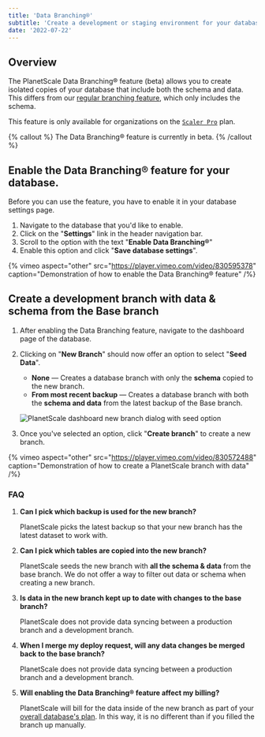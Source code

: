 ```yaml
---
title: 'Data Branching®'
subtitle: 'Create a development or staging environment for your database pre-seeded with data and schema'
date: '2022-07-22'
---
```


## Overview

The PlanetScale Data Branching® feature (beta) allows you to create isolated copies of your database that include both the schema and data. This differs from our [regular branching feature](/docs/concepts/branching), which only includes the schema.

This feature is only available for organizations on the [`Scaler Pro`](/pricing) plan.

{% callout %}
The Data Branching® feature is currently in beta.
{% /callout %}

## Enable the Data Branching® feature for your database.

Before you can use the feature, you have to enable it in your database settings page.

1. Navigate to the database that you'd like to enable.
2. Click on the "**Settings**" link in the header navigation bar.
3. Scroll to the option with the text "**Enable Data Branching®**"
4. Enable this option and click "**Save database settings**".

{% vimeo aspect="other" src="https://player.vimeo.com/video/830595378" caption="Demonstration of how to enable the Data Branching® feature" /%}

## Create a development branch with data & schema from the Base branch

1. After enabling the Data Branching feature, navigate to the dashboard page of the database.
2. Clicking on "**New Branch**" should now offer an option to select "**Seed Data**".

   - **None** &mdash; Creates a database branch with only the **schema** copied to the new branch.
   - **From most recent backup** &mdash; Creates a database branch with both the **schema and data** from the latest backup of the Base branch.

   ![PlanetScale dashboard new branch dialog with seed option](/assets/docs/concepts/data-branching/branch.jpg)

3. Once you've selected an option, click "**Create branch**" to create a new branch.

{% vimeo aspect="other" src="https://player.vimeo.com/video/830572488" caption="Demonstration of how to create a PlanetScale branch with data" /%}

### FAQ

1. **Can I pick which backup is used for the new branch?**

   PlanetScale picks the latest backup so that your new branch has the latest dataset to work with.

2. **Can I pick which tables are copied into the new branch?**

   PlanetScale seeds the new branch with **all the schema & data** from the base branch.
   We do not offer a way to filter out data or schema when creating a new branch.

3. **Is data in the new branch kept up to date with changes to the base branch?**

   PlanetScale does not provide data syncing between a production branch and a development branch.

4. **When I merge my deploy request, will any data changes be merged back to the base branch?**

   PlanetScale does not provide data syncing between a production branch and a development branch.

5. **Will enabling the Data Branching® feature affect my billing?**

   PlanetScale will bill for the data inside of the new branch as part of your [overall database's plan](/docs/concepts/billing#planetscale-plans). In this way, it is no different than if you filled the branch up manually.
